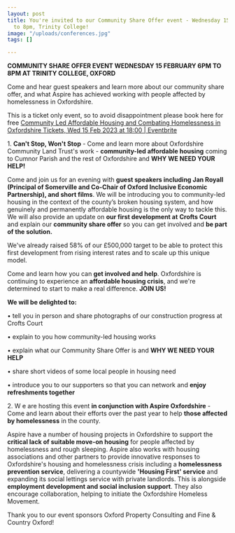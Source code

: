 ```yaml
---
layout: post
title: You're invited to our Community Share Offer event - Wednesday 15 February 6pm
  to 8pm, Trinity College!
image: "/uploads/conferences.jpg"
tags: []

---
```

**COMMUNITY SHARE OFFER EVENT WEDNESDAY 15 FEBRUARY 6PM TO 8PM AT TRINITY COLLEGE, OXFORD**

Come and hear guest speakers and learn more about our community share offer, and what Aspire has achieved working with people affected by homelessness in Oxfordshire.

This is a ticket only event, so to avoid disappointment please book here for free [Community Led Affordable Housing and Combating Homelessness in Oxfordshire Tickets, Wed 15 Feb 2023 at 18:00 | Eventbrite](https://www.eventbrite.co.uk/manage/events/512999434117/details)

1\. **Can't Stop, Won't Stop** - Come and learn more about Oxfordshire Community Land Trust's work - **community-led affordable housing** coming to Cumnor Parish and the rest of Oxfordshire and **WHY WE NEED YOUR HELP!**

Come and join us for an evening with **guest speakers including Jan Royall (Principal of Somerville and Co-Chair of Oxford Inclusive Economic Partnership), and short films**. We will be introducing you to community-led housing in the context of the county’s broken housing system, and how genuinely and permanently affordable housing is the only way to tackle this. We will also provide an update on **our first development at** **Crofts Court** and explain our **community share offer** so you can get involved and **be part of the solution.**

We've already raised 58% of our £500,000 target to be able to protect this first development from rising interest rates and to scale up this unique model.

Come and learn how you can **get involved and help**. Oxfordshire is continuing to experience an **affordable housing crisis**, and we're determined to start to make a real difference. **JOIN US!**

**We will be delighted to:**

• tell you in person and share photographs of our construction progress at Crofts Court

• explain to you how community-led housing works

• explain what our Community Share Offer is and **WHY WE NEED YOUR HELP**

• share short videos of some local people in housing need

• introduce you to our supporters so that you can network and **enjoy refreshments together**

2\. W e are hosting this event **in conjunction with Aspire Oxfordshire** - Come and learn about their efforts over the past year to help **those affected by homelessness** in the county.

Aspire have a number of housing projects in Oxfordshire to support the **critical lack of suitable move-on housing** for people affected by homelessness and rough sleeping. Aspire also works with housing associations and other partners to provide innovative responses to Oxfordshire's housing and homelessness crisis including a **homelessness prevention service**, delivering a countywide **'Housing First' service** and expanding its social lettings service with private landlords. This is alongside **employment development and social inclusion support**. They also encourage collaboration, helping to initiate the Oxfordshire Homeless Movement.

Thank you to our event sponsors Oxford Property Consulting and Fine & Country Oxford!